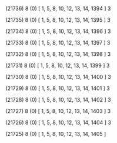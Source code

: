 (21736) 8 (0) [ 1, 5, 8, 10, 12, 13, 14, 1394 ] 3 


(21735) 8 (0) [ 1, 5, 8, 10, 12, 13, 14, 1395 ] 3 


(21734) 8 (0) [ 1, 5, 8, 10, 12, 13, 14, 1396 ] 3 


(21733) 8 (0) [ 1, 5, 8, 10, 12, 13, 14, 1397 ] 3 


(21732) 8 (0) [ 1, 5, 8, 10, 12, 13, 14, 1398 ] 3 


(21731) 8 (0) [ 1, 5, 8, 10, 12, 13, 14, 1399 ] 3 


(21730) 8 (0) [ 1, 5, 8, 10, 12, 13, 14, 1400 ] 3 


(21729) 8 (0) [ 1, 5, 8, 10, 12, 13, 14, 1401 ] 3 


(21728) 8 (0) [ 1, 5, 8, 10, 12, 13, 14, 1402 ] 3 


(21727) 8 (0) [ 1, 5, 8, 10, 12, 13, 14, 1403 ] 3 


(21726) 8 (0) [ 1, 5, 8, 10, 12, 13, 14, 1404 ] 3 


(21725) 8 (0) [ 1, 5, 8, 10, 12, 13, 14, 1405 ]  

